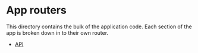 # App routers

This directory contains the bulk of the application code. Each section of the app is broken down in to their own router.

-   [API](api/README.md)
